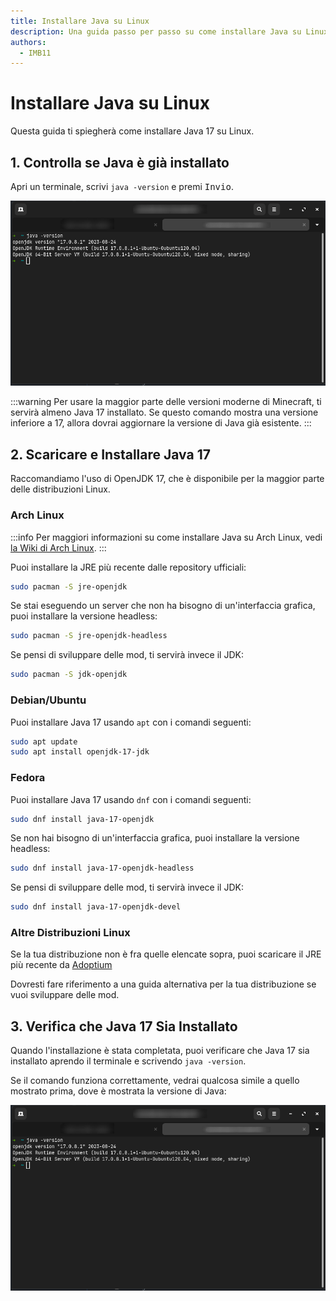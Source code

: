 ```yaml
---
title: Installare Java su Linux
description: Una guida passo per passo su come installare Java su Linux.
authors:
  - IMB11
---
```


# Installare Java su Linux

Questa guida ti spiegherà come installare Java 17 su Linux.

## 1. Controlla se Java è già installato

Apri un terminale, scrivi `java -version` e premi <kbd>Invio</kbd>.

![Terminale con scritto "java -version"](/assets/players/installing-java/linux-java-version.png)

:::warning
Per usare la maggior parte delle versioni moderne di Minecraft, ti servirà almeno Java 17 installato. Se questo comando mostra una versione inferiore a 17, allora dovrai aggiornare la versione di Java già esistente.
:::

## 2. Scaricare e Installare Java 17

Raccomandiamo l'uso di OpenJDK 17, che è disponibile per la maggior parte delle distribuzioni Linux.

### Arch Linux

:::info
Per maggiori informazioni su come installare Java su Arch Linux, vedi [la Wiki di Arch Linux](https://wiki.archlinux.org/title/Java).
:::

Puoi installare la JRE più recente dalle repository ufficiali:

```sh
sudo pacman -S jre-openjdk
```

Se stai eseguendo un server che non ha bisogno di un'interfaccia grafica, puoi installare la versione headless:

```sh
sudo pacman -S jre-openjdk-headless
```

Se pensi di sviluppare delle mod, ti servirà invece il JDK:

```sh
sudo pacman -S jdk-openjdk
```

### Debian/Ubuntu

Puoi installare Java 17 usando `apt` con i comandi seguenti:

```sh
sudo apt update
sudo apt install openjdk-17-jdk
```

### Fedora

Puoi installare Java 17 usando `dnf` con i comandi seguenti:

```sh
sudo dnf install java-17-openjdk
```

Se non hai bisogno di un'interfaccia grafica, puoi installare la versione headless:

```sh
sudo dnf install java-17-openjdk-headless
```

Se pensi di sviluppare delle mod, ti servirà invece il JDK:

```sh
sudo dnf install java-17-openjdk-devel
```

### Altre Distribuzioni Linux

Se la tua distribuzione non è fra quelle elencate sopra, puoi scaricare il JRE più recente da [Adoptium](https://adoptium.net/temurin/)

Dovresti fare riferimento a una guida alternativa per la tua distribuzione se vuoi sviluppare delle mod.

## 3. Verifica che Java 17 Sia Installato

Quando l'installazione è stata completata, puoi verificare che Java 17 sia installato aprendo il terminale e scrivendo `java -version`.

Se il comando funziona correttamente, vedrai qualcosa simile a quello mostrato prima, dove è mostrata la versione di Java:

![Terminale con scritto "java -version"](/assets/players/installing-java/linux-java-version.png)
